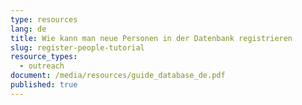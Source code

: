 ```yaml
---
type: resources
lang: de
title: Wie kann man neue Personen in der Datenbank registrieren
slug: register-people-tutorial
resource_types:
  - outreach
document: /media/resources/guide_database_de.pdf
published: true
---
```

